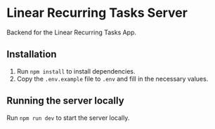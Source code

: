 # Linear Recurring Tasks Server

Backend for the Linear Recurring Tasks App.

## Installation

1. Run `npm install` to install dependencies.
2. Copy the `.env.example` file to `.env` and fill in the necessary values.

## Running the server locally

Run `npm run dev` to start the server locally.